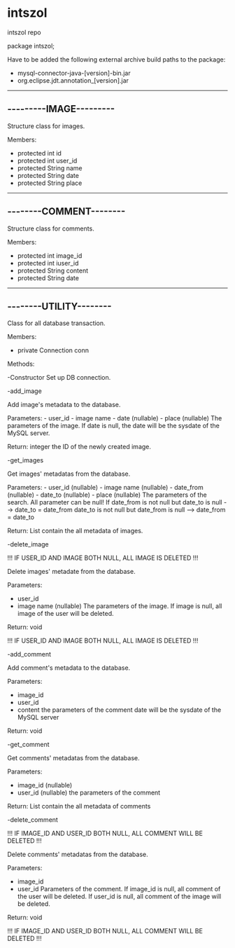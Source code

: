 # intszol
intszol repo


package intszol;

Have to be added the following external archive build paths to the package:
- mysql-connector-java-[version]-bin.jar
- org.eclipse.jdt.annotation_[version].jar

-----------------------
---------IMAGE---------
-----------------------
Structure class for images.

Members:
- protected int id
- protected int user_id
- protected String name
- protected String date
- protected String place

-----------------------
--------COMMENT--------
-----------------------
Structure class for comments.

Members:
- protected int image_id
- protected int iuser_id
- protected String content
- protected String date
	
-----------------------
--------UTILITY--------
-----------------------
Class for all database transaction.

Members:
- private Connection conn

Methods:

-Constructor
  Set up DB connection.




-add_image

  Add image's metadata to the database.

  Parameters:
    - user_id
    - image name
    - date (nullable)
    - place (nullable)
    The parameters of the image.
    If date is null, the date will be the sysdate of the MySQL server.

  Return:
    integer
      the ID of the newly created image.




-get_images

  Get images' metadatas from the database.

  Parameters:
    - user_id (nullable)
    - image name (nullable)
    - date_from (nullable)
    - date_to (nullable)
    - place (nullable)
  The parameters of the search.
  All parameter can be null!
  If date_from is not null but date_to is null
  --> date_to = date_from
  date_to is not null but date_from is null
  --> date_from = date_to	

  Return:
    List<image> 
      contain the all metadata of images. 




-delete_image

  !!! IF USER_ID AND IMAGE BOTH NULL, ALL IMAGE IS DELETED !!!
  
  Delete images' metadate from the database.

  Parameters:
  - user_id
  - image name (nullable)
  The parameters of the image.
  If image is null, all image of the user will be deleted.

  Return:
    void

  !!! IF USER_ID AND IMAGE BOTH NULL, ALL IMAGE IS DELETED !!!
 
 
  
  
-add_comment

  Add comment's metadata to the database.

  Parameters:
  - image_id
  - user_id
  - content
  the parameters of the comment
  date will be the sysdate of the MySQL server

  Return:
    void




-get_comment

  Get comments' metadatas from the database.

  Parameters:
  - image_id (nullable)
  - user_id (nullable)
  the parameters of the comment

  Return:
    List<comment>
      contain the all metadata of comments




-delete_comment
 
  !!! IF IMAGE_ID AND USER_ID BOTH NULL, ALL COMMENT WILL BE DELETED !!!
  
  Delete comments' metadatas from the database.

  Parameters:
  - image_id
  - user_id
  Parameters of the comment.
  If image_id is null, all comment of the user will be deleted.
  If user_id is null, all comment of the image will be deleted.


  Return:
    void

  !!! IF IMAGE_ID AND USER_ID BOTH NULL, ALL COMMENT WILL BE DELETED !!!
